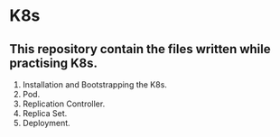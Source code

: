 # K8s
## This repository contain the files written while practising K8s.

1.  Installation and Bootstrapping the K8s.
2.  Pod.
3.  Replication Controller.
4.  Replica Set.
5.  Deployment.
